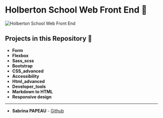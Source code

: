 # Holberton School Web Front End 📌

![Holberton School Web Front End](https://zupimages.net/up/24/16/mteg.png)

## Projects in this Repository 🚀

- **Form**  
- **Flexbox**
- **Sass_scss**  
- **Bootstrap**
- **CSS_advanced**  
- **Accessibility**  
- **Html_advanced**  
- **Developer_tools**  
- **Markdown to HTML**  
- **Responsive design**  

---

* **Sabrina PAPEAU** - [Github](https://github.com/Holbiwan)
